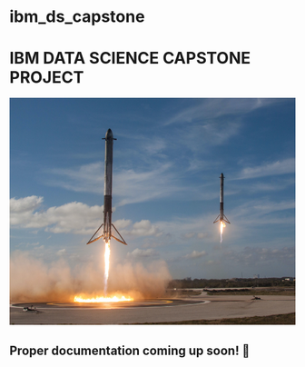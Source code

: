 # ibm_ds_capstone
# IBM DATA SCIENCE CAPSTONE PROJECT 
<img src="https://github.com/emmanuelani/ibm_ds_capstone/blob/master/images/spacex-MEW1f-yu2KI-unsplash.jpg" width="800" height="400">

<!-- ![image](https://github.com/emmanuelani/ibm_ds_capstone/blob/master/images/spacex-MEW1f-yu2KI-unsplash.jpg){width=50px} -->

## Proper documentation coming up soon! 🚀
